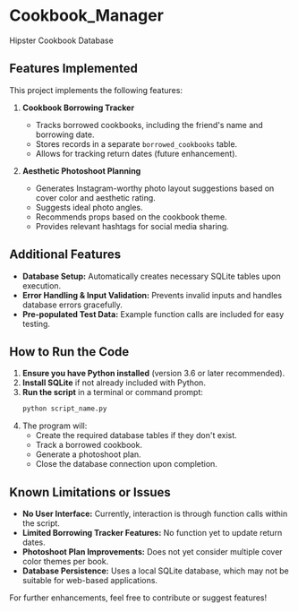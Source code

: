 # Cookbook_Manager
Hipster Cookbook Database 

## Features Implemented
This project implements the following features:

1. **Cookbook Borrowing Tracker**
   - Tracks borrowed cookbooks, including the friend's name and borrowing date.
   - Stores records in a separate `borrowed_cookbooks` table.
   - Allows for tracking return dates (future enhancement).

2. **Aesthetic Photoshoot Planning**
   - Generates Instagram-worthy photo layout suggestions based on cover color and aesthetic rating.
   - Suggests ideal photo angles.
   - Recommends props based on the cookbook theme.
   - Provides relevant hashtags for social media sharing.

## Additional Features
- **Database Setup:** Automatically creates necessary SQLite tables upon execution.
- **Error Handling & Input Validation:** Prevents invalid inputs and handles database errors gracefully.
- **Pre-populated Test Data:** Example function calls are included for easy testing.

## How to Run the Code
1. **Ensure you have Python installed** (version 3.6 or later recommended).
2. **Install SQLite** if not already included with Python.
3. **Run the script** in a terminal or command prompt:
   ```bash
   python script_name.py
   ```
4. The program will:
   - Create the required database tables if they don't exist.
   - Track a borrowed cookbook.
   - Generate a photoshoot plan.
   - Close the database connection upon completion.

## Known Limitations or Issues
- **No User Interface:** Currently, interaction is through function calls within the script.
- **Limited Borrowing Tracker Features:** No function yet to update return dates.
- **Photoshoot Plan Improvements:** Does not yet consider multiple cover color themes per book.
- **Database Persistence:** Uses a local SQLite database, which may not be suitable for web-based applications.

For further enhancements, feel free to contribute or suggest features!

